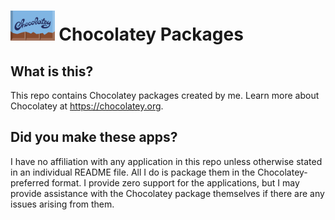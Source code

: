 # <img src="https://raw.githubusercontent.com/0x737761726e73/choco/master/chocolatey.png" height="48"> Chocolatey Packages

## What is this?
This repo contains Chocolatey packages created by me. Learn more about Chocolatey at https://chocolatey.org.

## Did you make these apps?
I have no affiliation with any application in this repo unless otherwise stated in an individual README file. All I do is package them in the Chocolatey-preferred format. I provide zero support for the applications, but I may provide assistance with the Chocolatey package themselves if there are any issues arising from them.
